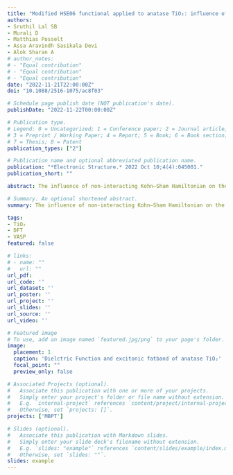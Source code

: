 ```yaml
---
title: "Modified HSE06 functional applied to anatase TiO₂: influence of exchange fraction on the quasiparticle electronic structure and optical response. "
authors:
- Sruthil Lal SB
- Murali D 
- Matthias Posselt 
- Assa Aravindh Sasikala Devi
- Alok Sharan A
# author_notes:
# - "Equal contribution"
# - "Equal contribution"
# - "Equal contribution"
date: "2022-11-21T22:00:00Z"
doi: "10.1088/2516-1075/ac8f03"

# Schedule page publish date (NOT publication's date).
publishDate: "2022-11-22T00:00:00Z"

# Publication type.
# Legend: 0 = Uncategorized; 1 = Conference paper; 2 = Journal article;
# 3 = Preprint / Working Paper; 4 = Report; 5 = Book; 6 = Book section;
# 7 = Thesis; 8 = Patent
publication_types: ["2"]

# Publication name and optional abbreviated publication name.
publication: "*Electronic Structure.* 2022 Oct 10;4(4):045001."
publication_short: ""

abstract: The influence of non-interacting Kohn–Sham Hamiltonian on the non-self consistent GW(G 0 W 0) quasiparticle gap and Bethe–Salpeter-equation (BSE) optical spectra of anatase TiO2 is systematically evaluated. G 0 W 0 and BSE calculations are carried out starting with HSE06 (Heyd–Scuseria–Ernzerhof) type functionals containing 20%, 25% and 30% exact Hartree–Fock exchange. The results are also compared against G 0 W 0 + BSE calculations starting from semi-local (PBE) functionals. Our results indicate that the G 0 W 0 and BSE calculations of anatase TiO2 depend critically on the mean-field starting point, wherein its dependence is mainly introduced through the dielectric screening evaluated at the intermediate G 0 W 0. We find that the band dispersion, density of states, and consequently the oscillator strengths of optical excitation and spatial localization of excitons are insensitive to the starting points while the quasiparticle gap, optical gap and exciton binding energies are strongly affected. G 0 W 0 quasiparticle gap of anatase TiO2 computed over hybrid functional starting points is typically overestimated compared to measured values. However, by varying the amount of exact exchange, the dielectric screening can be tuned, and thus the quasiparticle gap. Exciton binding energy is shown to increase in proportion to the increase of the amount of exact exchange. A simple extrapolation of the calculated data leads to the exact match with the recently measured value with 13% of the exact exchange. Systematic analysis of G 0 W 0 + BSE calculation starting from screened hybrid functionals provided in this study forms a reference for all such future calculations of pristine anatase TiO2 and its derivatives.

# Summary. An optional shortened abstract.
summary: The influence of non-interacting Kohn–Sham Hamiltonian on the non-self consistent GW(G 0 W 0) quasiparticle gap and Bethe–Salpeter-equation (BSE) optical spectra of anatase TiO2 is systematically evaluated. G 0 W 0 and BSE calculations are carried out starting with HSE06 (Heyd–Scuseria–Ernzerhof) type functionals containing 20%, 25% and 30% exact Hartree–Fock exchange. 

tags:
- TiO₂
- DFT
- VASP
featured: false

# links:
# - name: ""
#   url: ""
url_pdf: 
url_code: ''
url_dataset: ''
url_poster: ''
url_project: ''
url_slides: ''
url_source: ''
url_video: ''

# Featured image
# To use, add an image named `featured.jpg/png` to your page's folder. 
image:
  placement: 1
  caption: 'Dielctric Function and excitonic fatband of anatase TiO₂'
  focal_point: ""
  preview_only: false

# Associated Projects (optional).
#   Associate this publication with one or more of your projects.
#   Simply enter your project's folder or file name without extension.
#   E.g. `internal-project` references `content/project/internal-project/index.md`.
#   Otherwise, set `projects: []`.
projects: ['MBPT']

# Slides (optional).
#   Associate this publication with Markdown slides.
#   Simply enter your slide deck's filename without extension.
#   E.g. `slides: "example"` references `content/slides/example/index.md`.
#   Otherwise, set `slides: ""`.
slides: example
---
```


<!-- Supplementary notes can be added here, including [code, math, and images](https://wowchemy.com/docs/writing-markdown-latex/). -->
